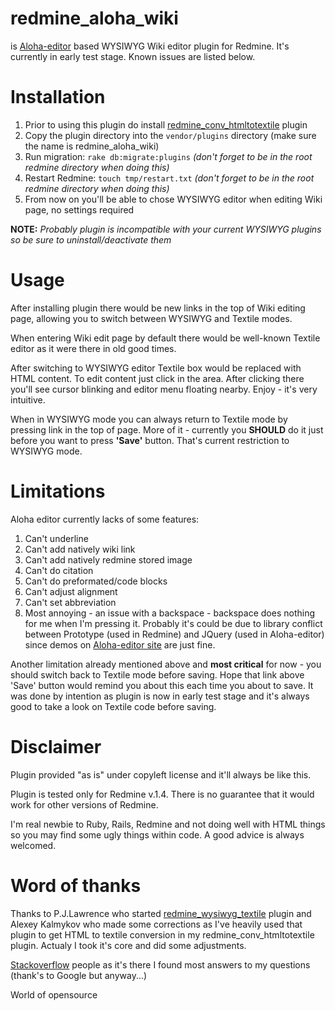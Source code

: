# redmine_aloha_wiki

is [Aloha-editor](http://aloha-editor.org) based WYSIWYG Wiki editor plugin for Redmine. It's currently in early test stage. Known issues are listed below.

# Installation

1. Prior to using this plugin do install [redmine_conv_htmltotextile](https://github.com/Godhart/redmine_conv_htmltotextile) plugin
2. Copy the plugin directory into the `vendor/plugins` directory (make sure the name is redmine_aloha_wiki)
3. Run migration: `rake db:migrate:plugins` _(don't forget to be in the root redmine directory when doing this)_
4. Restart Redmine: `touch tmp/restart.txt` _(don't forget to be in the root redmine directory when doing this)_
5. From now on you'll be able to chose WYSIWYG editor when editing Wiki page, no settings required

**NOTE:** _Probably plugin is incompatible with your current WYSIWYG plugins so be sure to uninstall/deactivate them_

# Usage

After installing plugin there would be new links in the top of Wiki editing page, allowing you to switch between WYSIWYG and Textile modes.

When entering Wiki edit page by default there would be well-known Textile editor as it were there in old good times.

After switching to WYSIWYG editor Textile box would be replaced with HTML content. To edit content just click in the area. After clicking there you'll see cursor blinking and editor menu floating nearby. Enjoy - it's very intuitive.

When in WYSIWYG mode you can always return to Textile mode by pressing link in the top of page. More of it - currently you **SHOULD** do it just before you want to press **'Save'** button. That's current restriction to WYSIWYG mode.

# Limitations

Aloha editor currently lacks of some features:

1. Can't underline
2. Can't add natively wiki link
3. Can't add natively redmine stored image
4. Can't do citation
5. Can't do preformated/code blocks
6. Can't adjust alignment
7. Can't set abbreviation
8. Most annoying - an issue with a backspace - backspace does nothing for me when I'm pressing it. Probably it's could be due to library conflict between Prototype (used in Redmine) and JQuery (used in Aloha-editor) since demos on [Aloha-editor site](http://aloha-editor.org) are just fine.

Another limitation already mentioned above and **most critical** for now - you should switch back to Textile mode before saving. Hope that link above 'Save' button would remind you about this each time you about to save. It was done by intention as plugin is now in early test stage and it's always good to take a look on Textile code before saving.

# Disclaimer

Plugin provided "as is" under copyleft license and it'll always be like this.

Plugin is tested only for Redmine v.1.4. There is no guarantee that it would work for other versions of Redmine.

I'm real newbie to Ruby, Rails, Redmine and not doing well with HTML things so you may find some ugly things within code. A good advice is always welcomed.

# Word of thanks

Thanks to P.J.Lawrence who started [redmine_wysiwyg_textile](https://github.com/kalmykov/redmine_wysiwyg_textile) plugin and Alexey Kalmykov who made some corrections as I've heavily used that plugin to get HTML to textile conversion in my redmine_conv_htmltotextile plugin. Actualy I took it's core and did some adjustments.

[Stackoverflow](http://stackoverflow.com) people as it's there I found most answers to my questions (thank's to Google but anyway...)

World of opensource
